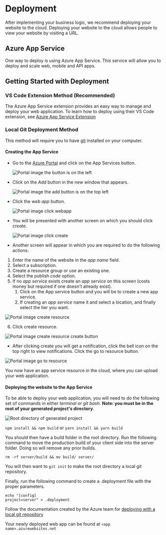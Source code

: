 # Deployment

After implementing your business logic, we recommend deploying your website to the cloud.
Deploying your website to the cloud allows people to view your website by visiting a URL.

## Azure App Service

One way to deploy is using Azure App Service. This service will allow you to deploy and scale web, mobile and API apps.

## Getting Started with Deployment

### VS Code Extension Method (Recommended)

The Azure App Service extension provides an easy way to manage and deploy your web application. To learn how to deploy using their VS Code extension, see [Azure App Service Extension](https://marketplace.visualstudio.com/items?itemName=ms-azuretools.vscode-azureappservice)

### Local Git Deployment Method

This method will require you to have [git](https://git-scm.com/downloads) installed on your computer.

#### Creating the App Service

- Go to the [Azure Portal](https://portal.azure.com) and click on the App Services button.

  ![Portal image the button is on the left](./resources/azure-appservice-portal.png)

- Click on the _Add_ button in the new window that appears.

  ![Portal image the add button is on the top left](./resources/azure-appservice-add.png)

- Click the _web app_ button.

  ![Portal image click webapp](./resources/azure-appservice-click-webapp.png)

- You will be presented with another screen on which you should click _create_.

  ![Portal image click create](./resources/azure-appservice-click-create.png)

- Another screen will appear in which you are required to do the following actions:

1. Enter the name of the website in the _app name_ field.
2. Select a subscription.
3. Create a resource group or use an existing one.
4. Select the publish _code_ option.
5. If no _app service_ exists create an _app service_ on this screen (costs money but required if one doesn't already exist).
   1. Click on the App service button and you will be to create a new app service.
   2. If creating an _app service_ name it and select a location, and finally select the tier you want.

![Portal image create resource](./resources/azure-appservice-createresource.png)

6. Click create resource.

![Portal image create resource create button](./resources/azure-appservice-createadd.png)

- After clicking create you will get a notification, click the bell icon on the top right to view notifications. Click the go to resource button.

![Portal image go to resource](./resources/azure-appservice-notification.png)

You now have an app service resource in the cloud, where you can upload your web application.

#### Deploying the website to the App Service

To be able to deploy your web application, you will need to do the following set of commands in either _terminal_ or _git bash_. **Note: you must be in the root of your generated project's directory**.

![Root directory of generated project](./resources/azure-appservice-rootdirectory.png)

`npm install && npm build` or `yarn install && yarn build`

You should then have a build folder in the root directory. Run the following command to move the production build of your client side into the server folder. Doing so will remove any prior builds.

`rm -rf server/build && mv build/ server/`

You will then want to `git init` to make the root directory a local git repository.

Finally, run the following command to create a .deployment file with the proper parameters.

```
echo "[config]
project=server" > .deployment
```

Follow the documentation created by the Azure team for [deploying with a local git repository](https://docs.microsoft.com/en-us/azure/app-service/deploy-local-git#open-azure-cloud-shell)

Your newly deployed web app can be found at `<app name>.azurewebsites.net`
